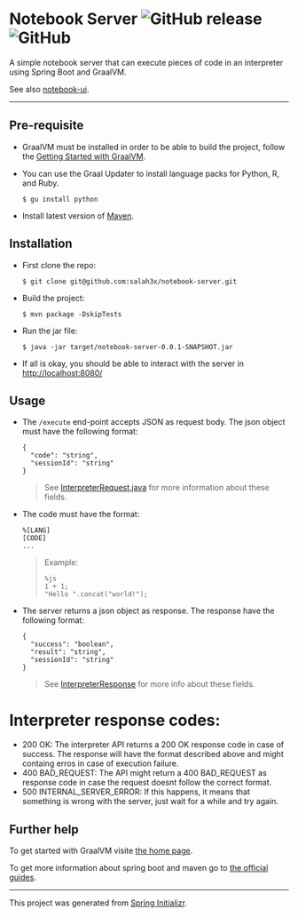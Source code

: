 # Notebook Server ![GitHub release](https://img.shields.io/github/release/salah3x/notebook-server.svg?color=%23f441be) ![GitHub](https://img.shields.io/github/license/salah3x/notebook-server.svg?color=%232196F3)

A simple notebook server that can execute pieces of code in an interpreter using Spring Boot and GraalVM.

See also [notebook-ui](https://github.com/salah3x/notebook-ui).

---

## Pre-requisite

- GraalVM must be installed in order to be able to build the project, follow the [Getting Started with GraalVM](https://www.graalvm.org/docs/getting-started/).
- You can use the Graal Updater to install language packs for Python, R, and Ruby.

  `$ gu install python`

- Install latest version of [Maven](https://maven.apache.org/).

## Installation

- First clone the repo:

  `$ git clone git@github.com:salah3x/notebook-server.git`

- Build the project:

  `$ mvn package -DskipTests`

- Run the jar file:

  `$ java -jar target/notebook-server-0.0.1-SNAPSHOT.jar`

- If all is okay, you should be able to interact with the server in [http://localhost:8080/](http://localhost:8080/)

## Usage

- The `/execute` end-point accepts JSON as request body. The json object must have the following format:
  ```
  {
    "code": "string",
    "sessionId": "string"
  }
  ```
  > See [InterpreterRequest.java](https://github.com/salah3x/notebook-server/blob/master/src/main/java/com/github/salah3x/notebookserver/controller/dtos/InterpreterRequest.java) for more information about these fields.
- The code must have the format:
  ```
  %[LANG]
  [CODE]
  ...
  ```
  > Example:
  >
  > ```
  > %js
  > 1 + 1;
  > "Hello ".concat("world!");
  > ```
- The server returns a json object as response. The response have the following format:

  ```
  {
    "success": "boolean",
    "result": "string",
    "sessionId": "string"
  }
  ```

  > See [InterpreterResponse](https://github.com/salah3x/notebook-server/blob/master/src/main/java/com/github/salah3x/notebookserver/controller/dtos/InterpreterResponse.java) for more info about these fields.

# Interpreter response codes:

- 200 OK: The interpreter API returns a 200 OK response code in case of success. The response will have the format described above and might containg erros in case of execution failure.
- 400 BAD_REQUEST: The API might return a 400 BAD_REQUEST as response code in case the request doesnt follow the correct format.
- 500 INTERNAL_SERVER_ERROR: If this happens, it means that something is wrong with the server, just wait for a while and try again.

## Further help

To get started with GraalVM visite [the home page](https://www.graalvm.org/).

To get more information about spring boot and maven go to [the official guides](https://spring.io/guides/gs/spring-boot/).

---

This project was generated from [Spring Initializr](https://start.spring.io).
